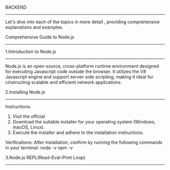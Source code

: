 BACKEND
___________________________________________________________________________________________________
Let's dive into each of the topics in more detail , providing comprehensive explanations and examples.

Comprehensive Guide to Node.js
___________________________________________________________________________________________________
1.Introduction to Node.js
___________________________________________________________________________________________________
Node.js is an open-source, cross-platform runtime environment designed for executing Javascript code outside the browser. It utilizes the V8 Javascript engine and support server-side scripting, making it ideal for cinstructing scalable and efficient network applications.

2.Installing Node.js
___________________________________________________________________________________________________
Instructions:
1. Visit the official
2. Download the suitable installer for your operating system (Windows, macOS, Linux).
3. Execute the installer and adhere to the installation instructions.

Verifications:
After installation, confirm by running the following commands in your terminal:
node -v
npm -v

3.Node.js REPL(Read-Eval-Print Loop)
___________________________________________________________________________________________________



